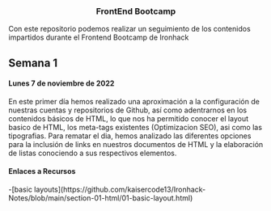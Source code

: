 <h3 align="center"> FrontEnd Bootcamp </h3>

<p> Con este repositorio podemos realizar un seguimiento de los contenidos impartidos durante el Frontend Bootcamp de Ironhack</p>

## Semana 1

<h4>Lunes 7 de noviembre de 2022</h4>

<p>En este primer día hemos realizado una aproximación a la configuración de nuestras cuentas y repositorios de Github, así como adentrarnos en los contenidos básicos de HTML, lo que nos ha permitido conocer el layout basico de HTML, los meta-tags existentes (Optimizacion SEO), asi como las tipografias.
Para rematar el dia, hemos analizado las diferentes opciones para la inclusión de links en nuestros documentos de HTML y la elaboración de listas conociendo a sus respectivos elementos.</p>

<h4>Enlaces a Recursos</h4>
-[basic layouts](https://github.com/kaisercode13/Ironhack-Notes/blob/main/section-01-html/01-basic-layout.html)
